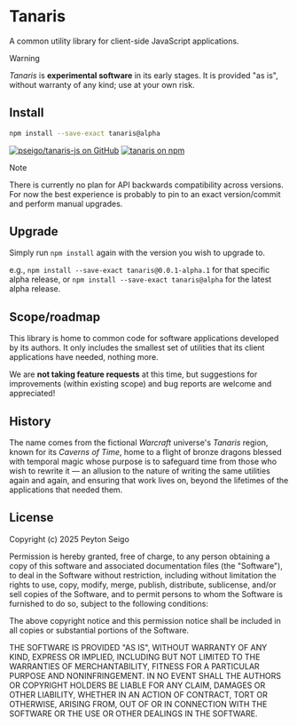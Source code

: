 # Tanaris

A common utility library for client-side JavaScript applications.

> [!WARNING]
>
> _Tanaris_ is **experimental software** in its early stages. It is provided
> "as is", without warranty of any kind; use at your own risk.

## Install

```sh
npm install --save-exact tanaris@alpha
```

[![pseigo/tanaris-js on GitHub](https://img.shields.io/badge/GitHub-white?logo=github&logoColor=black)](https://github.com/pseigo/tanaris-js)
[![tanaris on npm](https://img.shields.io/badge/npm-white?logo=npm&logoColor=ba271a)](https://www.npmjs.com/package/tanaris)

> [!NOTE]
>
> There is currently no plan for API backwards compatibility across versions.
> For now the best experience is probably to pin to an exact version/commit
> and perform manual upgrades.

## Upgrade

Simply run `npm install` again with the version you wish to upgrade to.

e.g., `npm install --save-exact tanaris@0.0.1-alpha.1` for that specific alpha
release, or `npm install --save-exact tanaris@alpha` for the latest alpha
release.

## Scope/roadmap

This library is home to common code for software applications developed by its
authors. It only includes the smallest set of utilities that its client
applications have needed, nothing more.

We are **not taking feature requests** at this time, but suggestions for
improvements (within existing scope) and bug reports are welcome and
appreciated!

## History

The name comes from the fictional _Warcraft_ universe's _Tanaris_ region, known
for its _Caverns of Time_, home to a flight of bronze dragons blessed with
temporal magic whose purpose is to safeguard time from those who wish to
rewrite it — an allusion to the nature of writing the same utilities again and
again, and ensuring that work lives on, beyond the lifetimes of the
applications that needed them.

## License

Copyright (c) 2025 Peyton Seigo

Permission is hereby granted, free of charge, to any person obtaining a copy
of this software and associated documentation files (the "Software"), to deal
in the Software without restriction, including without limitation the rights
to use, copy, modify, merge, publish, distribute, sublicense, and/or sell
copies of the Software, and to permit persons to whom the Software is
furnished to do so, subject to the following conditions:

The above copyright notice and this permission notice shall be included in all
copies or substantial portions of the Software.

THE SOFTWARE IS PROVIDED "AS IS", WITHOUT WARRANTY OF ANY KIND, EXPRESS OR
IMPLIED, INCLUDING BUT NOT LIMITED TO THE WARRANTIES OF MERCHANTABILITY,
FITNESS FOR A PARTICULAR PURPOSE AND NONINFRINGEMENT. IN NO EVENT SHALL THE
AUTHORS OR COPYRIGHT HOLDERS BE LIABLE FOR ANY CLAIM, DAMAGES OR OTHER
LIABILITY, WHETHER IN AN ACTION OF CONTRACT, TORT OR OTHERWISE, ARISING FROM,
OUT OF OR IN CONNECTION WITH THE SOFTWARE OR THE USE OR OTHER DEALINGS IN THE
SOFTWARE.
